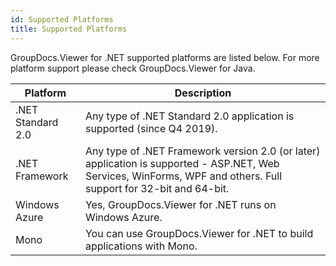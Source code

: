 ```yaml
---
id: Supported Platforms
title: Supported Platforms
---
```


GroupDocs.Viewer for .NET supported platforms are listed below. For more platform support please check GroupDocs.Viewer for Java.
 
Platform | Description
---------|-------------
.NET Standard 2.0 | Any type of  .NET Standard 2.0 application is supported (since Q4 2019).
.NET Framework | Any type of  .NET Framework version 2.0 (or later) application is supported - ASP.NET, Web Services, WinForms, WPF and others. Full support for 32-bit and 64-bit.
Windows Azure | Yes, GroupDocs.Viewer for .NET runs on Windows Azure.
Mono | You can use GroupDocs.Viewer for .NET to build applications with Mono.